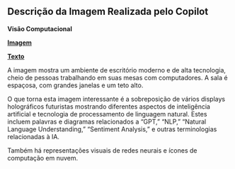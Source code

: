 ## Descrição da Imagem Realizada pelo Copilot
**Visão Computacional**

**[Imagem](/outputs/VisaoComputacional.png)**

**[Texto](/inputs/VisãoComputacional.md)**

A imagem mostra um ambiente de escritório moderno e de alta tecnologia, cheio de pessoas trabalhando em suas mesas com computadores. A sala é espaçosa, com grandes janelas e um teto alto.

O que torna esta imagem interessante é a sobreposição de vários displays holográficos futuristas mostrando diferentes aspectos de inteligência artificial e tecnologia de processamento de linguagem natural. Estes incluem palavras e diagramas relacionados a “GPT,” “NLP,” “Natural Language Understanding,” “Sentiment Analysis,” e outras terminologias relacionadas à IA.

Também há representações visuais de redes neurais e ícones de computação em nuvem.
